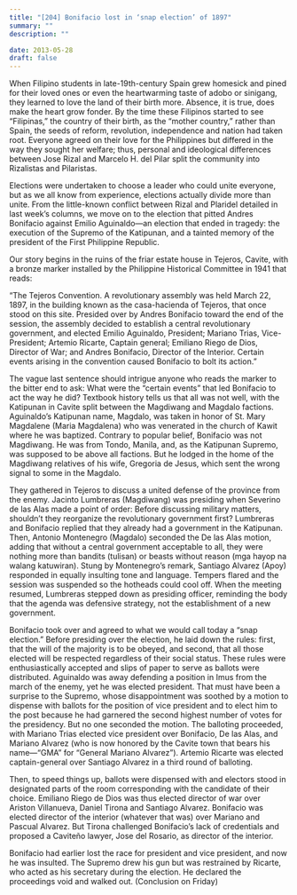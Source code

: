 ```yaml
---
title: "[204] Bonifacio lost in ‘snap election’ of 1897"
summary: ""
description: ""

date: 2013-05-28
draft: false
---
```


When Filipino students in late-19th-century Spain grew homesick and pined for their loved ones or even the heartwarming taste of adobo or sinigang, they learned to love the land of their birth more. Absence, it is true, does make the heart grow fonder. By the time these Filipinos started to see “Filipinas,” the country of their birth, as the “mother country,” rather than Spain, the seeds of reform, revolution, independence and nation had taken root. Everyone agreed on their love for the Philippines but differed in the way they sought her welfare; thus, personal and ideological differences between Jose Rizal and Marcelo H. del Pilar split the community into Rizalistas and Pilaristas.

Elections were undertaken to choose a leader who could unite everyone, but as we all know from experience, elections actually divide more than unite. From the little-known conflict between Rizal and Plaridel detailed in last week’s columns, we move on to the election that pitted Andres Bonifacio against Emilio Aguinaldo—an election that ended in tragedy: the execution of the Supremo of the Katipunan, and a tainted memory of the president of the First Philippine Republic.

Our story begins in the ruins of the friar estate house in Tejeros, Cavite, with a bronze marker installed by the Philippine Historical Committee in 1941 that reads:

“The Tejeros Convention. A revolutionary assembly was held March 22, 1897, in the building known as the casa-hacienda of Tejeros, that once stood on this site. Presided over by Andres Bonifacio toward the end of the session, the assembly decided to establish a central revolutionary government, and elected Emilio Aguinaldo, President; Mariano Trias, Vice-President; Artemio Ricarte, Captain general; Emiliano Riego de Dios, Director of War; and Andres Bonifacio, Director of the Interior. Certain events arising in the convention caused Bonifacio to bolt its action.”

The vague last sentence should intrigue anyone who reads the marker to the bitter end to ask: What were the “certain events” that led Bonifacio to act the way he did? Textbook history tells us that all was not well, with the Katipunan in Cavite split between the Magdiwang and Magdalo factions. Aguinaldo’s Katipunan name, Magdalo, was taken in honor of St. Mary Magdalene (Maria Magdalena) who was venerated in the church of Kawit where he was baptized. Contrary to popular belief, Bonifacio was not Magdiwang. He was from Tondo, Manila, and, as the Katipunan Supremo, was supposed to be above all factions. But he lodged in the home of the Magdiwang relatives of his wife, Gregoria de Jesus, which sent the wrong signal to some in the Magdalo.

They gathered in Tejeros to discuss a united defense of the province from the enemy. Jacinto Lumbreras (Magdiwang) was presiding when Severino de las Alas made a point of order: Before discussing military matters, shouldn’t they reorganize the revolutionary government first? Lumbreras and Bonifacio replied that they already had a government in the Katipunan. Then, Antonio Montenegro (Magdalo) seconded the De las Alas motion, adding that without a central government acceptable to all, they were nothing more than bandits (tulisan) or beasts without reason (mga hayop na walang katuwiran). Stung by Montenegro’s remark, Santiago Alvarez (Apoy) responded in equally insulting tone and language. Tempers flared and the session was suspended so the hotheads could cool off.  When the meeting resumed, Lumbreras stepped down as presiding officer, reminding the body that the agenda was defensive strategy, not the establishment of a new government.

Bonifacio took over and agreed to what we would call today a “snap election.” Before presiding over the election, he laid down the rules: first, that the will of the majority is to be obeyed, and second, that all those elected will be respected regardless of their social status. These rules were enthusiastically accepted and slips of paper to serve as ballots were distributed. Aguinaldo was away defending a position in Imus from the march of the enemy, yet he was elected president. That must have been a surprise to the Supremo, whose disappointment was soothed by a motion to dispense with ballots for the position of vice president and to elect him to the post because he had garnered the second highest number of votes for the presidency. But no one seconded the motion. The balloting proceeded, with Mariano Trias elected vice president over Bonifacio, De las Alas, and Mariano Alvarez (who is now honored by the Cavite town that bears his name—“GMA” for “General Mariano Alvarez”). Artemio Ricarte was elected captain-general over Santiago Alvarez in a third round of balloting.

Then, to speed things up, ballots were dispensed with and electors stood in designated parts of the room corresponding with the candidate of their choice. Emiliano Riego de Dios was thus elected director of war over Ariston Villanueva, Daniel Tirona and Santiago Alvarez. Bonifacio was elected director of the interior (whatever that was) over Mariano and Pascual Alvarez. But Tirona challenged Bonifacio’s lack of credentials and proposed a Caviteño lawyer, Jose del Rosario, as director of the interior.

Bonifacio had earlier lost the race for president and vice president, and now he was insulted. The Supremo drew his gun but was restrained by Ricarte, who acted as his secretary during the election. He declared the proceedings void and walked out. (Conclusion on Friday)
